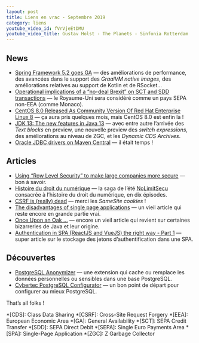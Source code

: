 ```yaml
---
layout: post
title: Liens en vrac - Septembre 2019
category: liens
youtube_video_id: fVrVjeEtDMU
youtube_video_title: Gustav Holst - The Planets - Sinfonia Rotterdam
---
```


## News

* [Spring Framework 5.2 goes GA](https://spring.io/blog/2019/09/30/spring-framework-5-2-goes-ga)
  — des améliorations de performance, des avancées dans le support des _GraalVM native images_, des améliorations
  relatives au support de Kotlin et de RSocket…
* [Operational implications of a “no-deal Brexit” on SCT and SDD transactions](https://www.europeanpaymentscouncil.eu/news-insights/news/operational-implications-no-deal-brexit-sct-and-sdd-transactions)
  — le Royaume-Uni sera considéré comme un pays SEPA non-EEA (comme Monaco).
* [CentOS 8.0 Released As Community Version Of Red Hat Enterprise Linux 8](https://www.phoronix.com/scan.php?page=news_item&px=CentOS-8-Released)
  — ça aura pris quelques mois, mais CentOS 8.0 est enfin là !
* [JDK 13: The new features in Java 13](https://www.infoworld.com/article/3340052/jdk-13-the-new-features-in-java-13.html)
  — avec entre autre l’arrivée des _Text blocks_ en preview, une nouvelle preview des _switch expressions_, des
  améliorations au niveau de ZGC, et les _Dynamic CDS Archives_.
* [Oracle JDBC drivers on Maven Central](https://medium.com/oracledevs/oracle-jdbc-drivers-on-maven-central-64fcf724d8b)
  — il était temps !

## Articles

* [Using “Row Level Security” to make large companies more secure](https://www.cybertec-postgresql.com/en/using-row-level-security-to-make-large-companies-more-secure/)
  — bon à savoir.
* [Histoire du droit du numérique](https://www.nolimitsecu.fr/hors-serie-episode-1-histoire-droit-numerique/)
  — la saga de l’été [NoLimitSecu](https://www.nolimitsecu.fr) consacrée à l’histoire du droit du numérique, en dix
  épisodes.
* [CSRF is (really) dead](https://scotthelme.co.uk/csrf-is-really-dead/)
  — merci les _SameSite cookies_ !
* [The disadvantages of single page applications](https://adamsilver.io/articles/the-disadvantages-of-single-page-applications/)
  — un vieil article qui reste encore en grande partie vrai.
* [Once Upon an Oak …](https://www.javaspecialists.eu/archive/Issue055.html)
  — encore un vieil article qui revient sur certaines bizarreries de Java et leur origine.
* [Authentication in SPA (ReactJS and VueJS) the right way - Part 1](https://jcbaey.com/authentication-in-spa-reactjs-and-vuejs-the-right-way)
  — super article sur le stockage des jetons d’authentification dans une SPA.

## Découvertes

* [PostgreSQL Anonymizer](https://gitlab.com/dalibo/postgresql_anonymizer)
  — une extension qui cache ou remplace les données personnelles ou sensibles dans une base PostgreSQL.
* [Cybertec PostgreSQL Configurator](http://pgconfigurator.cybertec.at/)
  — un bon point de départ pour configurer au mieux PostgreSQL.

That’s all folks !

<!-- prettier-ignore-start -->
*[CDS]: Class Data Sharing
*[CSRF]: Cross-Site Request Forgery
*[EEA]: European Economic Area
*[GA]: General Availability
*[SCT]: SEPA Credit Transfer
*[SDD]: SEPA Direct Debit
*[SEPA]: Single Euro Payments Area
*[SPA]: Single-Page Application
*[ZGC]: Z Garbage Collector
<!-- prettier-ignore-end -->
